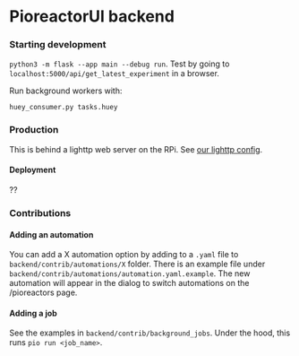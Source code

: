 # PioreactorUI backend


### Starting development

`python3 -m flask --app main --debug run`. Test by going to `localhost:5000/api/get_latest_experiment` in a browser.

Run background workers with:

`huey_consumer.py tasks.huey`

### Production

This is behind a lighttp web server on the RPi. See [our lighttp config]().

#### Deployment

??


### Contributions

#### Adding an automation

You can add a X automation option by adding to a `.yaml` file to `backend/contrib/automations/X` folder. There is an example file under `backend/contrib/automations/automation.yaml.example`. The new automation will appear in the dialog to switch automations on the /pioreactors page.


#### Adding a job

See the examples in `backend/contrib/background_jobs`. Under the hood, this runs `pio run <job_name>`.
